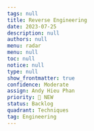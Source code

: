 ```yaml
---
tags: null
title: Reverse Engineering
date: 2023-07-25
description: null
authors: null
menu: radar
menu: null
toc: null
notice: null
type: null
show_frontmatter: true
confidence: Moderate
assign: Andy Hieu Phan
priority: 🌟 NEW
status: Backlog
quadrant: Techniques
tag: Engineering
---
```


